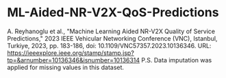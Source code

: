 # ML-Aided-NR-V2X-QoS-Predictions

A. Reyhanoglu et al., "Machine Learning Aided NR-V2X Quality of Service Predictions," 2023 IEEE Vehicular Networking Conference (VNC), Istanbul, Turkiye, 2023, pp. 183-186, doi: 10.1109/VNC57357.2023.10136346.
URL: https://ieeexplore.ieee.org/stamp/stamp.jsp?tp=&arnumber=10136346&isnumber=10136314
P.S. Data imputation was applied for missing values in this dataset.


